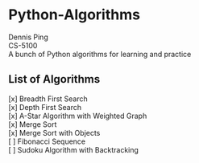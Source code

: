 # Python-Algorithms

Dennis Ping  
CS-5100  
A bunch of Python algorithms for learning and practice

## List of Algorithms

[x] Breadth First Search  
[x] Depth First Search  
[x] A-Star Algorithm with Weighted Graph  
[x] Merge Sort  
[x] Merge Sort with Objects  
[ ] Fibonacci Sequence  
[ ] Sudoku Algorithm with Backtracking